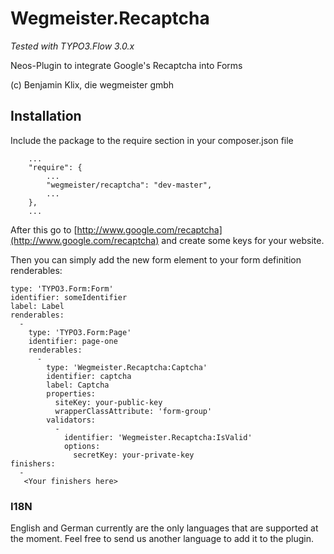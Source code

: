 # Wegmeister.Recaptcha
*Tested with TYPO3.Flow 3.0.x*

Neos-Plugin to integrate Google's Recaptcha into Forms

(c) Benjamin Klix, die wegmeister gmbh


## Installation

Include the package to the require section in your composer.json file
```
    ...
    "require": {
        ...
        "wegmeister/recaptcha": "dev-master",
        ...
    },
    ...
```

After this go to [http://www.google.com/recaptcha](http://www.google.com/recaptcha) and create some keys for your website.

Then you can simply add the new form element to your form definition renderables:
```
type: 'TYPO3.Form:Form'
identifier: someIdentifier
label: Label
renderables:
  -
    type: 'TYPO3.Form:Page'
    identifier: page-one
    renderables:
      -
        type: 'Wegmeister.Recaptcha:Captcha'
        identifier: captcha
        label: Captcha
        properties:
          siteKey: your-public-key
          wrapperClassAttribute: 'form-group'
        validators:
          -
            identifier: 'Wegmeister.Recaptcha:IsValid'
            options:
              secretKey: your-private-key
finishers:
  -
   <Your finishers here>
```

### I18N

English and German currently are the only languages that are supported at the moment. Feel free to send us another language to add it to the plugin.